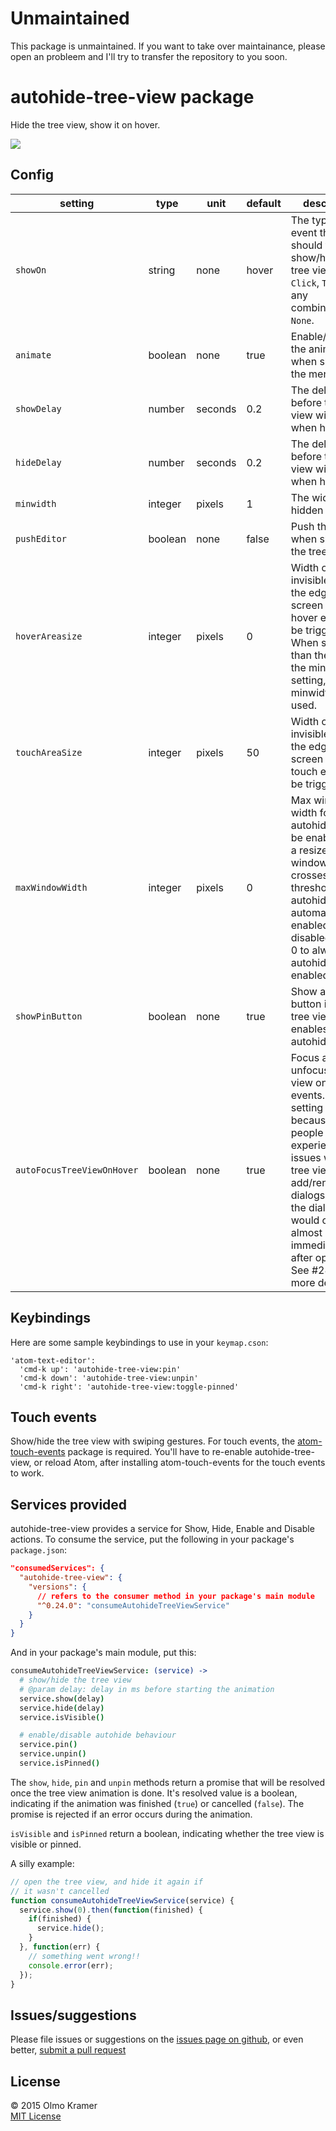 # Unmaintained

This package is unmaintained. If you want to take over maintainance, please open an probleem and I'll try to transfer the repository to you soon.

# autohide-tree-view package

Hide the tree view, show it on hover.

![](https://raw.githubusercontent.com/olmokramer/atom-autohide-tree-view/master/screencast.gif)

## Config

| setting | type | unit | default | description |
| --- | --- | --- | --- | --- |
| `showOn` | string | none | hover | The type of event that should trigger show/hide of the tree view. `Hover`, `Click`, `Touch` (or any combination) or `None`. |
| `animate` | boolean | none | true | Enable/disable the animation when showing the menu |
| `showDelay` | number | seconds | 0.2 | The delay before the tree view will show when hovered |
| `hideDelay` | number | seconds | 0.2 | The delay before the tree view will hide when hovered |
| `minwidth` | integer | pixels | 1 | The width of the hidden tree view |
| `pushEditor` | boolean | none | false | Push the editor when showing the tree view |
| `hoverAreasize` | integer | pixels | 0 | Width of an invisible area at the edge of the screen where hover events will be triggered. When smaller than the value of the minwidth setting, minwidth will be used. |
| `touchAreaSize` | integer | pixels | 50 | Width of an invisible area at the edge of the screen where touch events will be triggered. |
| `maxWindowWidth` | integer | pixels | 0 | Max window width for which autohide should be enabled. If on a resize the window width crosses this threshold, autohide will automatically be enabled or disabled. Set to 0 to always have autohide enabled. |
| `showPinButton` | boolean | none | true | Show a pin button in the tree view that enables/disables autohide. |
| `autoFocusTreeViewOnHover` | boolean | none | true | Focus and unfocus the tree view on hover events. This setting exists because some people were experiencing issues with the tree view's add/rename dialogs where the dialogs would close almost immediately after opening. See #28 for more details. |

## Keybindings

Here are some sample keybindings to use in your `keymap.cson`:
```
'atom-text-editor':
  'cmd-k up': 'autohide-tree-view:pin'
  'cmd-k down': 'autohide-tree-view:unpin'
  'cmd-k right': 'autohide-tree-view:toggle-pinned'
```

## Touch events

Show/hide the tree view with swiping gestures. For touch events, the [atom-touch-events](https://atom.io/packages/atom-touch-events) package is required. You'll have to re-enable autohide-tree-view, or reload Atom, after installing atom-touch-events for the touch events to work.

## Services provided

autohide-tree-view provides a service for Show, Hide, Enable and Disable actions. To consume the service, put the following in your package's `package.json`:

```json
"consumedServices": {
  "autohide-tree-view": {
    "versions": {
      // refers to the consumer method in your package's main module
      "^0.24.0": "consumeAutohideTreeViewService"
    }
  }
}
```

And in your package's main module, put this:

```coffee
consumeAutohideTreeViewService: (service) ->
  # show/hide the tree view
  # @param delay: delay in ms before starting the animation
  service.show(delay)
  service.hide(delay)
  service.isVisible()

  # enable/disable autohide behaviour
  service.pin()
  service.unpin()
  service.isPinned()
```

The `show`, `hide`, `pin` and `unpin` methods return a promise that will be resolved once the tree view animation is done. It's resolved value is a boolean, indicating if the animation was finished (`true`) or cancelled (`false`). The promise is rejected if an error occurs during the animation.

`isVisible` and `isPinned` return a boolean, indicating whether the tree view is visible or pinned.

A silly example:

```js
// open the tree view, and hide it again if
// it wasn't cancelled
function consumeAutohideTreeViewService(service) {
  service.show(0).then(function(finished) {
    if(finished) {
      service.hide();
    }
  }, function(err) {
    // something went wrong!!
    console.error(err);
  });
}
```

## Issues/suggestions

Please file issues or suggestions on the [issues page on github](https://github.com/olmokramer/atom-autohide-tree-view/issues/new), or even better, [submit a pull request](https://github.com/olmokramer/atom-autohide-tree-view/pulls)

## License

&copy; 2015 Olmo Kramer <br> [MIT License](LICENSE.md)
